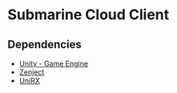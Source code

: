 # Submarine Cloud Client

## Dependencies

* [Unity - Game Engine](http://unity3d.com/)
* [Zenject](https://github.com/modesttree/Zenject)
* [UniRX](https://github.com/neuecc/UniRx)
